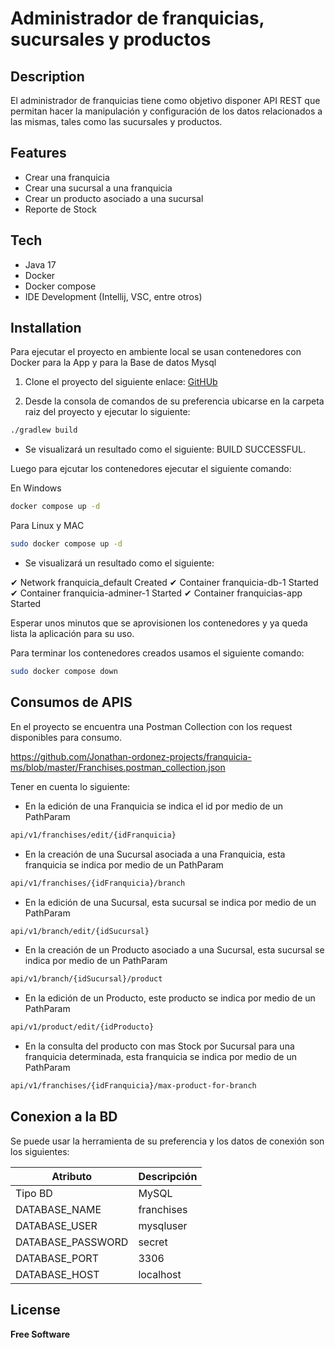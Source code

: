 # Administrador de franquicias, sucursales y productos

## Description

El administrador de franquicias tiene como objetivo disponer API REST que permitan hacer la manipulación y configuración de los datos relacionados a las mismas, tales como las sucursales y productos.

## Features

- Crear una franquicia
- Crear una sucursal a una franquicia
- Crear un producto asociado a una sucursal
- Reporte de Stock

## Tech

- Java 17
- Docker
- Docker compose
- IDE Development (Intellij, VSC, entre otros)

## Installation

Para ejecutar el proyecto en ambiente local se usan contenedores con Docker para la App y para la Base de datos Mysql

1. Clone el proyecto del siguiente enlace: [GitHUb](https://github.com/Jonathan-ordonez-projects/franquicia-ms)

2. Desde la consola de comandos de su preferencia ubicarse en la carpeta raiz del proyecto y ejecutar lo siguiente:

```sh
./gradlew build
```
- Se visualizará un resultado como el siguiente:  BUILD SUCCESSFUL.

Luego para ejcutar los contenedores ejecutar el siguiente comando:

En Windows
```sh
docker compose up -d
```
Para Linux y MAC
```sh
sudo docker compose up -d
```
- Se visualizará un resultado como el siguiente:

✔ Network franquicia_default      Created
✔ Container franquicia-db-1       Started
✔ Container franquicia-adminer-1  Started
✔ Container franquicias-app       Started

Esperar unos minutos que se aprovisionen los contenedores y ya queda lista la aplicación para su uso.

Para terminar los contenedores creados usamos el siguiente comando:

```sh
sudo docker compose down
```

## Consumos de APIS

En el proyecto se encuentra una Postman Collection con los request disponibles para consumo.

https://github.com/Jonathan-ordonez-projects/franquicia-ms/blob/master/Franchises.postman_collection.json

Tener en cuenta lo siguiente:

- En la edición de una Franquicia se indica el id por medio de un PathParam

```sh
api/v1/franchises/edit/{idFranquicia}
```

- En la creación de una Sucursal asociada a una Franquicia, esta franquicia se indica por medio de un PathParam

```sh
api/v1/franchises/{idFranquicia}/branch
```

- En la edición de una Sucursal, esta sucursal se indica por medio de un PathParam

```sh
api/v1/branch/edit/{idSucursal}
```

- En la creación de un Producto asociado a una Sucursal, esta sucursal se indica por medio de un PathParam

```sh
api/v1/branch/{idSucursal}/product
```

- En la edición de un Producto, este producto se indica por medio de un PathParam

```sh
api/v1/product/edit/{idProducto}
```
- En la consulta del producto con mas Stock por Sucursal para una franquicia determinada, esta franquicia se indica por medio de un PathParam

```sh
api/v1/franchises/{idFranquicia}/max-product-for-branch
```

## Conexion a la BD

Se puede usar la herramienta de su preferencia y los datos de conexión son los siguientes:

| Atributo | Descripción |
| ------ | ------ |
| Tipo BD | MySQL |
| DATABASE_NAME | franchises |
| DATABASE_USER | mysqluser |
| DATABASE_PASSWORD | secret |
| DATABASE_PORT | 3306 |
| DATABASE_HOST | localhost |





## License

**Free Software**
